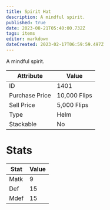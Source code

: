```yaml
---
title: Spirit Hat
description: A mindful spirit.
published: true
date: 2023-08-21T05:40:00.732Z
tags: items
editor: markdown
dateCreated: 2023-02-17T06:59:59.497Z
---
```


A mindful spirit.

|Attribute|Value|
|-|-|
|ID|1401|
|Purchase Price|10,000 Flips|
|Sell Price|5,000 Flips|
|Type|Helm|
|Stackable|No|

# Stats
|Stat|Value|
|-|-|
|Matk|9|
|Def|15|
|Mdef|15|
